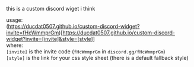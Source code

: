 this is a custom discord wiget i think

usage:  
(https://ducdat0507.github.io/custom-discord-widget?invite=fHcWmmprGm)[https://ducdat0507.github.io/custom-discord-widget?invite=[invite]&style=[style]]  
where:  
`[invite]` is the invite code (`fHcWmmprGm` in `discord.gg/fHcWmmprGm`)  
`[style]` is the link for your css style sheet (there is a default fallback style)  
